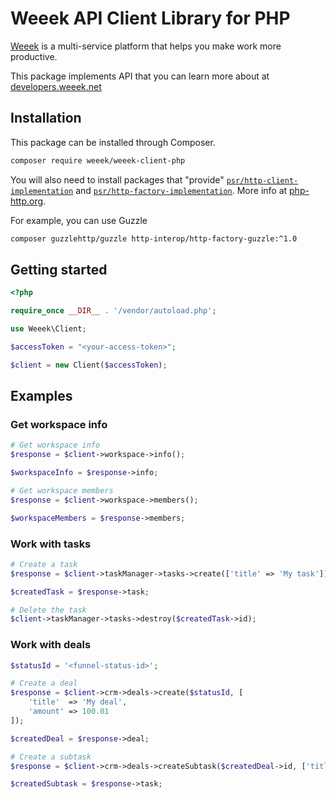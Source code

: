 # Weeek API Client Library for PHP #

[Weeek](https://weeek.net) is a multi-service platform that helps you make work more productive.

This package implements API that you can learn more about at [developers.weeek.net](https://developers.weeek.net)

## Installation

This package can be installed through Composer.

```bash
composer require weeek/weeek-client-php
```

You will also need to install packages that "provide"
[`psr/http-client-implementation`](https://packagist.org/providers/psr/http-client-implementation)
and [`psr/http-factory-implementation`](https://packagist.org/providers/psr/http-factory-implementation).
More info at [php-http.org](http://docs.php-http.org/en/latest/clients.html).

For example, you can use Guzzle

```bash
composer guzzlehttp/guzzle http-interop/http-factory-guzzle:^1.0
```

## Getting started

```php
<?php

require_once __DIR__ . '/vendor/autoload.php';

use Weeek\Client;

$accessToken = "<your-access-token>";

$client = new Client($accessToken);
```

## Examples

### Get workspace info

```php
# Get workspace info
$response = $client->workspace->info();

$workspaceInfo = $response->info;

# Get workspace members
$response = $client->workspace->members();

$workspaceMembers = $response->members;
```

### Work with tasks

```php
# Create a task
$response = $client->taskManager->tasks->create(['title' => 'My task']);

$createdTask = $response->task;

# Delete the task
$client->taskManager->tasks->destroy($createdTask->id);
```

### Work with deals

```php
$statusId = '<funnel-status-id>';

# Create a deal 
$response = $client->crm->deals->create($statusId, [
    'title'  => 'My deal',
    'amount' => 100.01
]);

$createdDeal = $response->deal;

# Create a subtask
$response = $client->crm->deals->createSubtask($createdDeal->id, ['title' => 'Deal subtask']);

$createdSubtask = $response->task;
```
